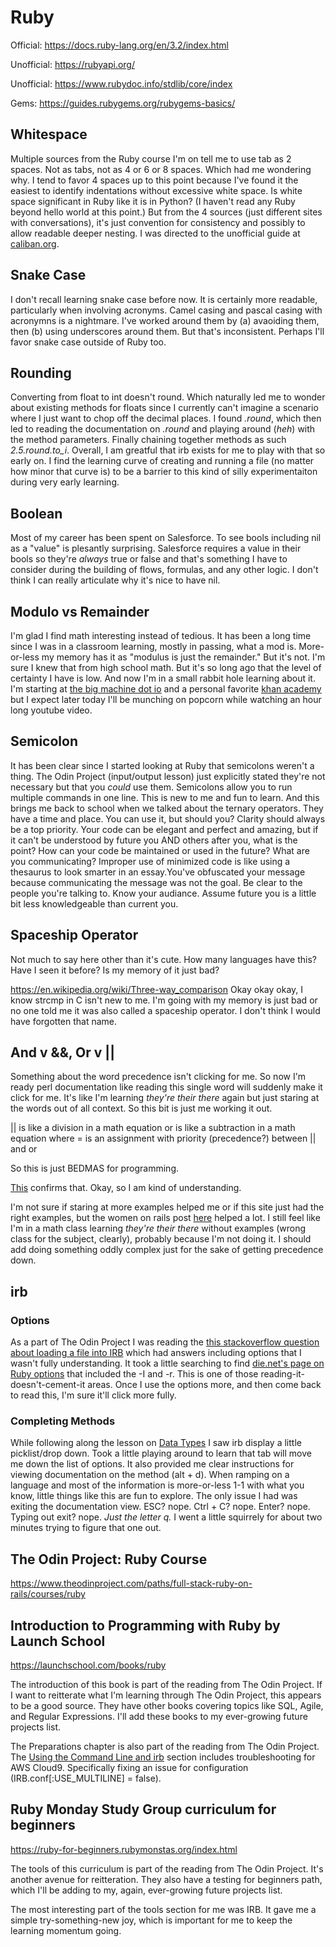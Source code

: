 # Ruby

Official: https://docs.ruby-lang.org/en/3.2/index.html

Unofficial: https://rubyapi.org/ 

Unofficial: https://www.rubydoc.info/stdlib/core/index

Gems: https://guides.rubygems.org/rubygems-basics/

## Whitespace
Multiple sources from the Ruby course I'm on tell me to use tab as 2 spaces. Not as tabs, not as 4 or 6 or 8 spaces. Which had me wondering why. I tend to favor 4 spaces up to this point because I've found it the easiest to identify indentations without excessive white space. Is white space significant in Ruby like it is in Python? (I haven't read any Ruby beyond hello world at this point.) But from the 4 sources (just different sites with conversations), it's just convention for consistency and possibly to allow readable deeper nesting. I was directed to the unofficial guide at [caliban.org](https://caliban.org/ruby/rubyguide.shtml#indentation).

## Snake Case
I don't recall learning snake case before now. It is certainly more readable, particularly when involving acronyms. Camel casing and pascal casing with acronymns is a nightmare. I've worked around them by (a) avaoiding them, then (b) using underscores around them. But that's inconsistent. Perhaps I'll favor snake case outside of Ruby too.

## Rounding
Converting from float to int doesn't round. Which naturally led me to wonder about existing methods for floats since I currently can't imagine a scenario where I just want to chop off the decimal places. I found *.round*, which then led to reading the documentation on *.round* and playing around (*heh*) with the method parameters. Finally chaining together methods as such *2.5.round.to_i*. Overall, I am greatful that irb exists for me to play with that so early on. I find the learning curve of creating and running a file (no matter how minor that curve is) to be a barrier to this kind of silly experimentaiton during very early learning.

## Boolean
Most of my career has been spent on Salesforce. To see bools including nil as a "value" is plesantly surprising. Salesforce requires a value in their bools so they're *always* true or false and that's something I have to consider during the building of flows, formulas, and any other logic. I don't think I can really articulate why it's nice to have nil.

## Modulo vs Remainder
I'm glad I find math interesting instead of tedious. It has been a long time since I was in a classroom learning, mostly in passing, what a mod is. More-or-less my memory has it as "modulus is just the remainder." But it's not. I'm sure I knew that from high school math. But it's so long ago that the level of certainty I have is low. And now I'm in a small rabbit hole learning about it. I'm starting at [the big machine dot io](https://bigmachine.io/career/mod-and-remainder-are-not-the-same)  and a personal favorite [khan academy](https://en.khanacademy.org/computing/computer-science/cryptography/modarithmetic/a/what-is-modular-arithmetic) but I expect later today I'll be munching on popcorn while watching an hour long youtube video.

## Semicolon
It has been clear since I started looking at Ruby that semicolons weren't a thing. The Odin Project (input/output lesson) just explicitly stated they're not necessary but that you *could* use them. Semicolons allow you to run multiple commands in one line. This is new to me and fun to learn. And this brings me back to school when we talked about the ternary operators. They have a time and place. You can use it, but should you? Clarity should always be a top priority. Your code can be elegant and perfect and amazing, but if it can't be understood by future you AND others after you, what is the point? How can your code be maintained or used in the future? What are you communicating? Improper use of minimized code is like using a thesaurus to look smarter in an essay.You've obfuscated your message because communicating the message was not the goal. Be clear to the people you're talking to. Know your audiance. Assume future you is a little bit less knowledgeable than current you.

## Spaceship Operator
Not much to say here other than it's cute. How many languages have this? Have I seen it before? Is my memory of it just bad? 

https://en.wikipedia.org/wiki/Three-way_comparison Okay okay okay, I know strcmp in C isn't new to me. I'm going with my memory is just bad or no one told me it was also called a spaceship operator. I don't think I would have forgotten that name. 

## And v &&, Or v ||
Something about the word precedence isn't clicking for me. So now I'm ready perl documentation like reading this single word will suddenly make it click for me. It's like I'm learning *they're their there* again but just staring at the words out of all context. So this bit is just me working it out.

|| is like a division in a math equation
or is like a subtraction in a math equation
where = is an assignment with priority (precedence?) between || and or

So this is just BEDMAS for programming.

[This](https://press.rebus.community/programmingfundamentals/chapter/order-of-operations/) confirms that. Okay, so I am kind of understanding.

I'm not sure if staring at more examples helped me or if this site just had the right examples, but the women on rails post [here](https://womanonrails.com/operator-precedence-ruby) helped a lot. I still feel like I'm in a math class learning *they're their there* without examples (wrong class for the subject, clearly), probably because I'm not doing it. I should add doing something oddly complex just for the sake of getting precedence down.

## irb
### Options
As a part of The Odin Project I was reading the [this stackoverflow question about loading a file into IRB](https://stackoverflow.com/questions/13112245/ruby-how-to-load-a-file-into-interactive-ruby-console-irb/38533339) which had answers including options that I wasn't fully understanding. It took a little searching to find [die.net's page on Ruby options](https://linux.die.net/man/1/ruby) that included the -I and -r. This is one of those reading-it-doesn't-cement-it areas. Once I use the options more, and then come back to read this, I'm sure it'll click more fully.

### Completing Methods
While following along the lesson on [Data Types](https://www.theodinproject.com/lessons/ruby-basic-data-types) I saw irb display a little picklist/drop down. Took a little playing around to learn that tab will move me down the list of options. It also provided me clear instructions for viewing documentation on the method (alt + d). When ramping on a language and most of the information is more-or-less 1-1 with what you know, little things like this are fun to explore. The only issue I had was exiting the documentation view. ESC? nope. Ctrl + C? nope. Enter? nope. Typing out exit? nope. *Just the letter q.* I went a little squirrely for about two minutes trying to figure that one out.

## The Odin Project: Ruby Course
https://www.theodinproject.com/paths/full-stack-ruby-on-rails/courses/ruby

## Introduction to Programming with Ruby by Launch School
https://launchschool.com/books/ruby

The introduction of this book is part of the reading from The Odin Project. If I want to reitterate what I'm learning through The Odin Project, this appears to be a good source. They have other books covering topics like SQL, Agile, and Regular Expressions. I'll add these books to my ever-growing future projects list.

The Preparations chapter is also part of the reading from The Odin Project. The [Using the Command Line and irb](https://launchschool.com/books/ruby/read/preparations#usingcommandlineandirb) section includes troubleshooting for AWS Cloud9. Specifically fixing an issue for configuration (IRB.conf[:USE_MULTILINE] = false).

## Ruby Monday Study Group curriculum for beginners
https://ruby-for-beginners.rubymonstas.org/index.html

The tools of this curriculum is part of the reading from The Odin Project. It's another avenue for reitteration. They also have a testing for beginners path, which I'll be adding to my, again, ever-growing future projects list.

The most interesting part of the tools section for me was IRB. It gave me a simple try-something-new joy, which is important for me to keep the learning momentum going.
